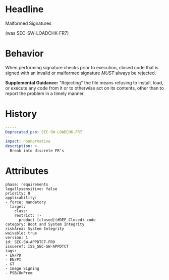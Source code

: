 # Headline 
Malformed Signatures 

(was SEC-SW-LOADCHK-FR7)

# Behavior
When performing signature checks prior to execution, closed code that is signed with an invalid or malformed signature _MUST_ always be rejected.

**Supplemental Guidance:** "Rejecting" the file means refusing to install, load, or execute any code from it or to otherwise act on its contents, other than to report the problem in a timely manner.

# History

```yaml
-----
Deprecated_psb: SEC-SW-LOADCHK-FR7
---
impact: nonnormative
description: >
  Break into discrete FR's


```

# Attributes

    phase: requirements
    legallysensitive: false
    priority: 8
    applicability:
    - force: mandatory
      target:
        class: 
        restrict: |-
          product [closed](#DEF_Closed) code
    category: Boot and System Integrity
    riskArea: System Integrity
    waivable: true
    version: 1
    id: SEC-SW-APPDTCT-FR9
    issueref: ISS_SEC-SW-APPDTCT
    tags:
    - EN/PD
    - EN/PI
    - G7
    - Image Signing
    - PSB/OnPrem
